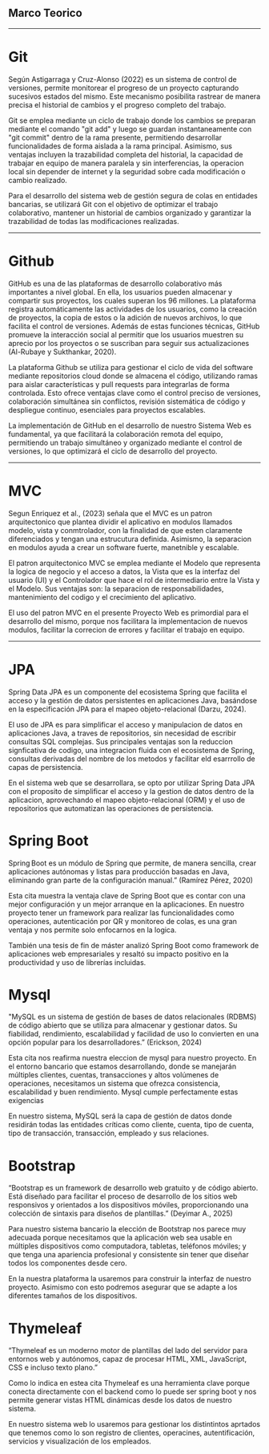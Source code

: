 ## Marco Teorico

---

# Git
Según Astigarraga y Cruz-Alonso (2022) es un sistema de control de versiones, permite monitorear el progreso de un proyecto capturando sucesivos estados del mismo. Este mecanismo posibilita rastrear de manera precisa el historial de cambios y el progreso completo del trabajo.

Git se emplea mediante un ciclo de trabajo donde los cambios se preparan mediante el comando "git add" y luego se guardan instantaneamente con "git commit" dentro de la rama presente, permitiendo desarrollar funcionalidades de forma aislada a la rama principal. Asimismo, sus ventajas incluyen la trazabilidad completa del historial, la capacidad de trabajar en equipo de manera paralela y sin interferencias, la operacion local sin depender de internet y la seguridad sobre cada modificación o cambio realizado.

Para el desarrollo del sistema web de gestión segura de colas en entidades bancarias, se utilizará Git con el objetivo de optimizar el trabajo colaborativo, mantener un historial de cambios organizado y garantizar la trazabilidad de todas las modificaciones realizadas.

---

# Github
GitHub es una de las plataformas de desarrollo colaborativo más importantes a nivel global. En ella, los usuarios pueden almacenar y compartir sus proyectos, los cuales superan los 96 millones. La plataforma registra automáticamente las actividades de los usuarios, como la creación de proyectos, la copia de estos o la adición de nuevos archivos, lo que facilita el control de versiones. Además de estas funciones técnicas, GitHub promueve la interacción social al permitir que los usuarios muestren su aprecio por los proyectos o se suscriban para seguir sus actualizaciones (Al-Rubaye y Sukthankar, 2020).

La plataforma Github se utiliza para gestionar el ciclo de vida del software mediante repositorios cloud donde se almacena el código, utilizando ramas para aislar características y pull requests para integrarlas de forma controlada. Esto ofrece ventajas clave como el control preciso de versiones, colaboración simultánea sin conflictos, revisión sistemática de código y despliegue continuo, esenciales para proyectos escalables.

La implementación de GitHub en el desarrollo de nuestro Sistema Web es fundamental, ya que facilitará la colaboración remota del equipo, permitiendo un trabajo simultáneo y organizado mediante el control de versiones, lo que optimizará el ciclo de desarrollo del proyecto.

---

# MVC
Segun Enriquez et al., (2023) señala que el MVC es un patron arquitectonico que plantea dividir el aplicativo en modulos llamados modelo, vista y conmtrolador, con la finalidad de que esten claramente diferenciados y tengan una estrucutura definida. Asimismo, la separacion en modulos ayuda a crear un software fuerte, manetnible y escalable.

El patron arquitectonico MVC se emplea mediante el Modelo que representa la logica de negocio y el acceso a datos, la Vista que es la interfaz del usuario (UI) y el Controlador que hace el rol de intermediario entre la Vista y el Modelo. Sus ventajas son: la separacion de responsabilidades, mantenimiento del codigo y el crecimiento del aplicativo.

El uso del patron MVC en el presente Proyecto Web es primordial para el desarrollo del mismo, porque nos facilitara la implementacion de nuevos modulos, facilitar la correcion de errores y facilitar el trabajo en equipo.

---

# JPA
Spring Data JPA es un componente del ecosistema Spring que facilita el acceso y la gestión de datos persistentes en aplicaciones Java, basándose en la especificación JPA para el mapeo objeto-relacional (Darzu, 2024).

El uso de JPA es para simplificar el acceso y manipulacion de datos en aplicaciones Java, a traves de repositorios, sin necesidad de escribir consultas SQL complejas. Sus principales ventajas son la reduccion signficativa de codigo, una integracion fluida con el ecosistema de Spring, consultas derivadas del nombre de los metodos y facilitar eld esarrrollo de capas de persistencia.

En el sistema web que se desarrollara, se opto por utilizar Spring Data JPA con el proposito de simplificar el acceso y la gestion de datos dentro de la aplicacion, aprovechando el mapeo objeto-relacional (ORM) y el uso de repositorios que automatizan las operaciones de persistencia.

# Spring Boot
Spring Boot es un módulo de Spring que permite, de manera sencilla, crear aplicaciones autónomas y listas para producción basadas en Java, eliminando gran parte de la configuración manual.” (Ramírez Pérez, 2020)

Esta cita muestra la ventaja clave de Spring Boot que es contar con una mejor configuración y un mejor arranque en la aplicaciones. En nuestro proyecto tener un framework para realizar las funcionalidades como operaciones, autenticación por QR y monitoreo de colas, es una gran ventaja y nos permite solo enfocarnos en la logica.

También una tesis de fin de máster analizó Spring Boot como framework de aplicaciones web empresariales y resaltó su impacto positivo en la productividad y uso de librerías incluidas.

# Mysql
"MySQL es un sistema de gestión de bases de datos relacionales (RDBMS) de código abierto que se utiliza para almacenar y gestionar datos. Su fiabilidad, rendimiento, escalabilidad y facilidad de uso lo convierten en una opción popular para los desarrolladores.” (Erickson, 2024)

Esta cita nos reafirma nuestra eleccion de mysql para nuestro proyecto. En el entorno bancario que estamos desarrollando, donde se manejarán múltiples clientes, cuentas, transacciones y altos volúmenes de operaciones, necesitamos un sistema que ofrezca consistencia, escalabilidad y buen rendimiento. Mysql cumple perfectamente estas exigencias

En nuestro sistema, MySQL será la capa de gestión de datos donde residirán todas las entidades críticas como cliente, cuenta, tipo de cuenta, tipo de transacción, transacción, empleado y sus relaciones.

# Bootstrap
“Bootstrap es un framework de desarrollo web gratuito y de código abierto. Está diseñado para facilitar el proceso de desarrollo de los sitios web responsivos y orientados a los dispositivos móviles, proporcionando una colección de sintaxis para diseños de plantillas.” (Deyimar A., 2025)

Para nuestro sistema bancario la elección de Bootstrap nos parece muy adecuada porque necesitamos que la aplicación web sea usable en múltiples dispositivos como computadora, tabletas, teléfonos móviles; y que tenga una apariencia profesional y consistente sin tener que diseñar todos los componentes desde cero.

En la nuestra plataforma la usaremos para construir la interfaz de nuestro proyecto. Asimismo con esto podremos asegurar que se adapte a los diferentes tamaños de los dispositivos.

# Thymeleaf

“Thymeleaf es un moderno motor de plantillas del lado del servidor para entornos web y autónomos, capaz de procesar HTML, XML, JavaScript, CSS e incluso texto plano.”

Como lo indica en estea cita Thymeleaf es una herramienta clave porque conecta directamente con el backend como lo puede ser spring boot y nos permite generar vistas HTML dinámicas desde los datos de nuestro sistema.

En nuestro sistema web lo usaremos para gestionar los distintintos aprtados que tenemos como lo son registro de clientes, operacines, autentificación, servicios y visualización de los empleados. 





